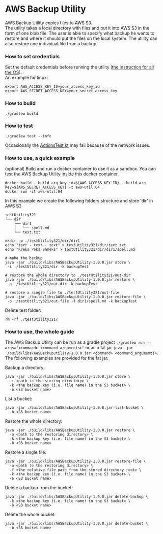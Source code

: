 # AWS Backup Utility
AWS Backup Utility copies files to AWS S3.  
The utility takes a local directory with files and put it into AWS S3 in the form of one blob file.
The user is able to specify what backup he wants to restore and where it should put the files on the local system.
The utility can also restore one individual file from a backup.

### How to set credentials
Set the default credentials before running the utility
([the instruction for all the OS](https://docs.aws.amazon.com/sdk-for-kotlin/latest/developer-guide/setup.html
)).  
An example for linux:
```shell
export AWS_ACCESS_KEY_ID=your_access_key_id 
export AWS_SECRET_ACCESS_KEY=your_secret_access_key
```

### How to build
```shell
./gradlew build 
```

### How to test
```shell
./gradlew test --info
```
Occasionally the [ActionsTest.kt](src%2Ftest%2Fkotlin%2Factions%2FActionsTest.kt) may fail 
because of the network issues. 

### How to use, a quick example
(optional) Build and run a docker container to use it as a sandbox.
You can test the AWS Backup Utility inside this docker container.
```shell
docker build --build-arg key_id=${AWS_ACCESS_KEY_ID} --build-arg key=${AWS_SECRET_ACCESS_KEY} -t aws-util:04 .
docker run -it aws-util:04
```

In this example we create the following folders structure and store 'dir' in AWS S3
```
testUtility321
└── dir
    ├── dir1
    │   └── spell.md
    └── text.txt
```
```shell
mkdir -p ./testUtility321/dir/dir1
echo "text - text - text" > testUtility321/dir/text.txt
echo "Kreks Peks Shmeks" > testUtility321/dir/dir1/spell.md

# make the backup
java -jar ./build/libs/AWSBackupUtility-1.0.0.jar store \
 -i ./testUtility321/dir -k backupTest

# restore the whole directory to ./testUtility321/out-dir
java -jar ./build/libs/AWSBackupUtility-1.0.0.jar restore \
 -o ./testUtility321/out-dir -k backupTest

# restore a single file to ./testUtility321/out-file
java -jar ./build/libs/AWSBackupUtility-1.0.0.jar restore-file \
 -o ./testUtility321/out-file -f dir1/spell.md -k backupTest
```

Delete test folder:
```shell
rm -rf ./testUtility321/
```


### How to use, the whole guide
The AWS Backup Utility can be run as a gradle project `./gradlew run --args="<command> <command_arguments>"` 
or as a fat jar `java -jar ./build/libs/AWSBackupUtility-1.0.0.jar <command> <command_arguments>`.
The following examples are provided for the fat jar.

Backup a directory:
```shell
java -jar ./build/libs/AWSBackupUtility-1.0.0.jar store \
  -i <path to the storing directory> \
  -k <the backup key (i.e. file name) in the S3 bucket> \
  -b <S3 bucket name>
```

List a bucket:
```shell
java -jar ./build/libs/AWSBackupUtility-1.0.0.jar list-bucket \
  -b <S3 bucket name>
```

Restore the whole directory:
```shell
java -jar ./build/libs/AWSBackupUtility-1.0.0.jar restore \
  -o <path to the restoring directory> \
  -k <the backup key (i.e. file name) in the S3 bucket> \
  -b <S3 bucket name>
```

Restore a single file:
```shell
java -jar ./build/libs/AWSBackupUtility-1.0.0.jar restore-file \
  -o <path to the restoring directory> \
  -f <the relative file path from the stored directory root> \
  -k <the backup key (i.e. file name) in the S3 bucket> \
  -b <S3 bucket name>
```

Delete a backup from the bucket:
```shell
java -jar ./build/libs/AWSBackupUtility-1.0.0.jar delete-backup \
  -k <the backup key (i.e. file name) in the S3 bucket> \
  -b <S3 bucket name>
```

Delete the whole bucket:
```shell
java -jar ./build/libs/AWSBackupUtility-1.0.0.jar delete-bucket \
  -b <S3 bucket name>
```
